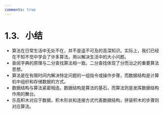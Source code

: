 ```yaml
---
comments: true
---
```


# 1.3. &nbsp; 小结

- 算法在日常生活中无处不在，并不是遥不可及的高深知识。实际上，我们已经在不知不觉中学会了许多算法，用以解决生活中的大小问题。
- 查阅字典的原理与二分查找算法相一致。二分查找体现了分而治之的重要算法思想。
- 算法是在有限时间内解决特定问题的一组指令或操作步骤，而数据结构是计算机中组织和存储数据的方式。
- 数据结构与算法紧密相连。数据结构是算法的基石，而算法则是发挥数据结构作用的舞台。
- 乐高积木对应于数据，积木形状和连接方式代表数据结构，拼装积木的步骤则对应算法。
